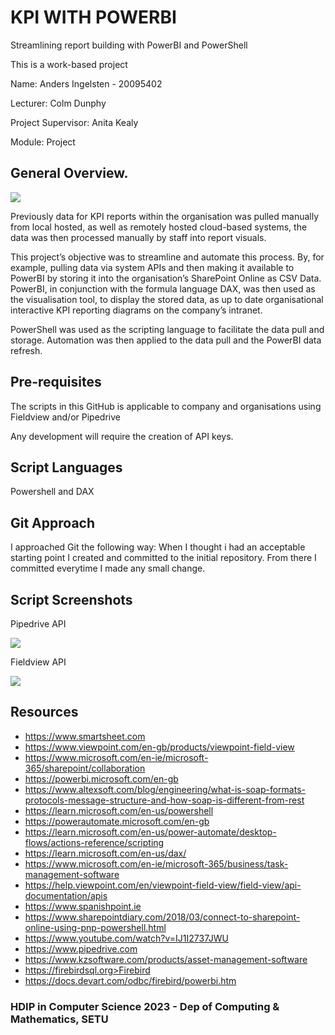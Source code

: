# KPI WITH POWERBI

Streamlining report building with PowerBI and PowerShell

This is a work-based project

Name: Anders Ingelsten - 20095402

Lecturer: Colm Dunphy

Project Supervisor: Anita Kealy

Module: Project

## General Overview.
![][view3]

Previously data for KPI reports within the organisation was pulled manually from local hosted, as well as remotely hosted cloud-based systems, the data was then processed manually by staff into report visuals.

This project’s objective was to streamline and automate this process. By, for example, pulling data via system APIs and then making it available to PowerBI by storing it into the organisation’s SharePoint Online as CSV Data. PowerBI, in conjunction with the formula language DAX, was then used as the visualisation tool, to display the stored data, as up to date organisational interactive KPI reporting diagrams on the company’s intranet. 

PowerShell was used as the scripting language to facilitate the data pull and storage. Automation was then applied to the data pull and the PowerBI data refresh.

## Pre-requisites

The scripts in this GitHub is applicable to company and organisations using Fieldview and/or Pipedrive

Any development will require the creation of API keys.

## Script Languages

Powershell and DAX

## Git Approach

I approached Git the following way: When I thought i had an acceptable starting point I created and committed to the initial
repository. From there I committed everytime I made any small change. 

## Script Screenshots

Pipedrive API

![][view2]

Fieldview API

![][view1]

## Resources

* https://www.smartsheet.com
* https://www.viewpoint.com/en-gb/products/viewpoint-field-view
* https://www.microsoft.com/en-ie/microsoft-365/sharepoint/collaboration
* https://powerbi.microsoft.com/en-gb
* https://www.altexsoft.com/blog/engineering/what-is-soap-formats-protocols-message-structure-and-how-soap-is-different-from-rest
* https://learn.microsoft.com/en-us/powershell
* https://powerautomate.microsoft.com/en-gb
* https://learn.microsoft.com/en-us/power-automate/desktop-flows/actions-reference/scripting
* https://learn.microsoft.com/en-us/dax/
* https://www.microsoft.com/en-ie/microsoft-365/business/task-management-software
* https://help.viewpoint.com/en/viewpoint-field-view/field-view/api-documentation/apis
* https://www.spanishpoint.ie
* https://www.sharepointdiary.com/2018/03/connect-to-sharepoint-online-using-pnp-powershell.html
* https://www.youtube.com/watch?v=IJ1I2737JWU
* https://www.pipedrive.com
* https://www.kzsoftware.com/products/asset-management-software
* https://firebirdsql.org>Firebird
* https://docs.devart.com/odbc/firebird/powerbi.htm


### HDIP in Computer Science 2023 - Dep of Computing & Mathematics, SETU

[view1]: https://github.com/ingelsten/HDIP-POWERBI-Project/blob/master/Fieldview.PNG
[view2]: https://github.com/ingelsten/HDIP-POWERBI-Project/blob/master/PipeDrive.PNG
[view3]: https://github.com/ingelsten/HDIP-POWERBI-Project/blob/master/20095402projectimage.png
[view4]: https://github.com/ingelsten/HDIP-POWERBI-Project/blob/master/20095402personal.jpg
